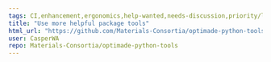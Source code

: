 ```yaml
---
tags: CI,enhancement,ergonomics,help-wanted,needs-discussion,priority/low,question,security,suggestions
title: "Use more helpful package tools"
html_url: "https://github.com/Materials-Consortia/optimade-python-tools/issues/950"
user: CasperWA
repo: Materials-Consortia/optimade-python-tools
---
```


